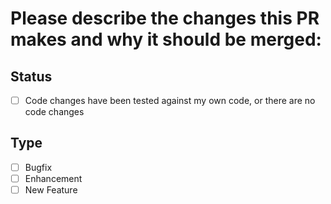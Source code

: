 # Please describe the changes this PR makes and why it should be merged:

## Status

- [ ] Code changes have been tested against my own code, or there are no code
      changes

## Type

- [ ] Bugfix
- [ ] Enhancement
- [ ] New Feature
